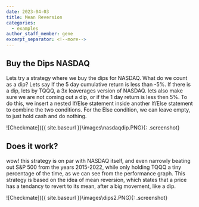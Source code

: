 ```yaml
---
date: 2023-04-03
title: Mean Reversion
categories:
  - examples
author_staff_member: gene
excerpt_separator: <!--more-->
---
```


##  Buy the Dips NASDAQ
Lets try a strategy where we buy the dips for NASDAQ. What do we count as a dip? Lets say If the 5 day cumulative return is less than -5%. If there is a dip, lets by TQQQ, a 3x leaverages version of NASDAQ. lets also make sure we are not coming out a dip, or if the 1 day return is less then 5%. To do this, we insert a nested If/Else statement inside another If/Else statement to combine the two conditions. For the Else condition, we can leave empty, to just hold cash and do nothing.

![Checkmate]({{ site.baseurl }}\images\nasdaqdip.PNG){: .screenshot}

## Does it work?
wow! this strategy is on par with NASDAQ itself, and even narrowly beating out S&P 500 from the years 2015-2022, while only holding TQQQ a tiny percentage of the time, as we can see from the performance graph. This strategy is based on the idea of mean reversion, which states that a price has a tendancy to revert to its mean, after a big movement, like a dip.

![Checkmate]({{ site.baseurl }}\images\dips2.PNG){: .screenshot}
<!--more-->